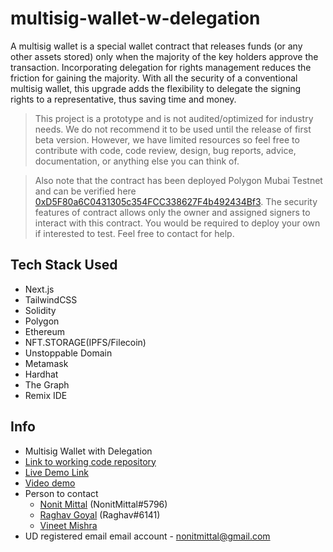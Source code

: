 # multisig-wallet-w-delegation

A multisig wallet is a special wallet contract that releases funds (or any other assets stored) only when the majority of the key holders approve the transaction. Incorporating delegation for rights management reduces the friction for gaining the majority. With all the security of a conventional multisig wallet, this upgrade adds the flexibility to delegate the signing rights to a representative, thus saving time and money.

> This project is a prototype and is not audited/optimized for industry needs. We do not recommend it to be used until the release of first beta version. However, we have limited resources so feel free to contribute with code, code review, design, bug reports, advice, documentation, or anything else you can think of.

> Also note that the contract has been deployed Polygon Mubai Testnet and can be verified here [0xD5F80a6C0431305c354FCC338627F4b492434Bf3](https://mumbai.polygonscan.com/address/0xd5f80a6c0431305c354fcc338627f4b492434bf3). The security features of contract allows only the owner and assigned signers to interact with this contract. You would be required to deploy your own if interested to test. Feel free to contact for help.

## Tech Stack Used

- Next.js
- TailwindCSS
- Solidity
- Polygon
- Ethereum
- NFT.STORAGE(IPFS/Filecoin)
- Unstoppable Domain
- Metamask
- Hardhat
- The Graph
- Remix IDE

## Info

- Multisig Wallet with Delegation
- [Link to working code repository](https://github.com/rg12301/multisig-wallet-w-delegation)
- [Live Demo Link](https://multisigwallet-w-delegation.vercel.app/)
- [Video demo]()
- Person to contact
  - [Nonit Mittal](mailto:nonitmittal@gmail.com) (NonitMittal#5796)
  - [Raghav Goyal](mailto:12301raghavgoyal@gmail.com) (Raghav#6141)
  - [Vineet Mishra](mailto:vineetmishra2510@gmail.com)
- UD registered email email account - nonitmittal@gmail.com